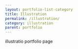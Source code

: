 ```yaml
---
layout: portfolio-list-category
title: Illustration
permalink: /illustration/
category: illustration
parent: portfolio
---
```


illustratio portfolio page
